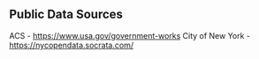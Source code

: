 
## Public Data Sources

ACS - https://www.usa.gov/government-works
City of New York - https://nycopendata.socrata.com/
